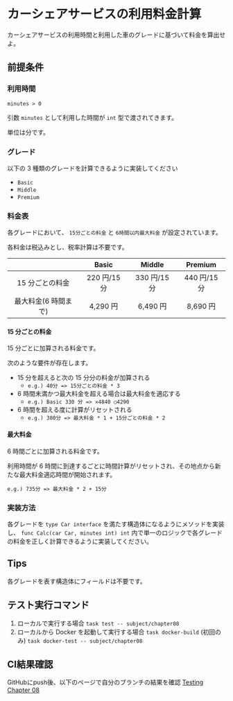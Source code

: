 # カーシェアサービスの利用料金計算

カーシェアサービスの利用時間と利用した車のグレードに基づいて料金を算出せよ。

## 前提条件

### 利用時間

`minutes > 0`

引数 `minutes` として利用した時間が `int` 型で渡されてきます。

単位は分です。

### グレード

以下の 3 種類のグレードを計算できるように実装してください

- `Basic`
- `Middle`
- `Premium`

### 料金表

各グレードにおいて、 `15分ごとの料金` と `6時間以内最大料金` が設定されています。

各料金は税込みとし、税率計算は不要です。

|                      |    Basic     |    Middle    |   Premium    |
| :------------------: | :----------: | :----------: | :----------: |
|   15 分ごとの料金    | 220 円/15 分 | 330 円/15 分 | 440 円/15 分 |
| 最大料金(6 時間まで) |   4,290 円   |   6,490 円   |   8,690 円   |

#### 15 分ごとの料金

15 分ごとに加算される料金です。

次のような要件が存在します。

- 15 分を超えると次の 15 分分の料金が加算される
  - `e.g.) 40分 => 15分ごとの料金 * 3`
- 6 時間未満かつ最大料金を超える場合は最大料金を適応する
  - `e.g.) Basic 330 分 => ✕4840 ◯4290`
- 6 時間を超える度に計算がリセットされる
  - `e.g.) 380分 => 最大料金 * 1 + 15分ごとの料金 * 2`

#### 最大料金

6 時間ごとに加算される料金です。

利用時間が 6 時間に到達するごとに時間計算がリセットされ、その地点から新たな最大料金適応時間が開始されます。

`e.g.) 735分 => 最大料金 * 2 + 15分`

### 実装方法

各グレードを `type Car interface` を満たす構造体になるようにメソッドを実装し、 `func Calc(car Car, minutes int) int` 内で単一のロジックで各グレードの料金を正しく計算できるように実装してください。

## Tips

各グレードを表す構造体にフィールドは不要です。

## テスト実行コマンド

1. ローカルで実行する場合
`task test -- subject/chapter08`
1. ローカルから Docker を起動して実行する場合
`task docker-build` (初回のみ)
`task docker-test -- subject/chapter08`

## CI結果確認

GitHubにpush後、以下のページで自分のブランチの結果を確認
[Testing Chapter 08](https://github.com/kurupeku/hello-golang/actions/workflows/chapter08_test.yml)
